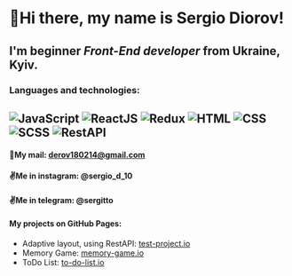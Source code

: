 # :wave:Hi there, my name is **Sergio Diorov**!
## I'm beginner *Front-End developer* from Ukraine, Kyiv.
### Languages and technologies:
![JavaScript](https://img.shields.io/badge/-JavaScript-464f5c?style=flat&logo=JavaScript)
![ReactJS](https://img.shields.io/badge/-ReactJS-464f5c?style=flat&logo=React)
![Redux](https://img.shields.io/badge/-Redux-464f5c?style=flat&logo=Redux)
![HTML](https://img.shields.io/badge/-HTML-464f5c?style=flat&logo=HTML5)
![CSS](https://img.shields.io/badge/-CSS-464f5c?style=flat&logo=CSS3)
![SCSS](https://img.shields.io/badge/-SCSS-464f5c?style=flat&logo=Sass)
![RestAPI](https://img.shields.io/badge/-RestAPI-464f5c?style=flat)
---
#### :e-mail:My mail: derov180214@gmail.com
#### :v:Me in instagram: @sergio_d_10
#### :v:Me in telegram: @sergitto
#### My projects on GitHub Pages:
* Adaptive layout, using RestAPI: [test-project.io](https://sergittko.github.io/test-pet-project/)
* Memory Game: [memory-game.io](https://sergittko.github.io/memory-game/)
* ToDo List: [to-do-list.io](https://sergittko.github.io/to-do-list/)
